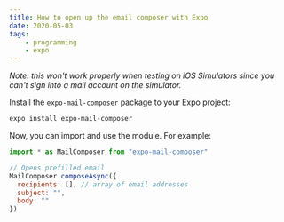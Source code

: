 ```yaml
---
title: How to open up the email composer with Expo
date: 2020-05-03
tags:
    - programming
    - expo
---
```

_Note: this won't work properly when testing on iOS Simulators since you can't sign into a mail account on the simulator._

Install the `expo-mail-composer` package to your Expo project:

```bash
expo install expo-mail-composer
```

Now, you can import and use the module. For example:

```javascript
import * as MailComposer from "expo-mail-composer"

// Opens prefilled email
MailComposer.composeAsync({
  recipients: [], // array of email addresses
  subject: "",
  body: ""
})
```
